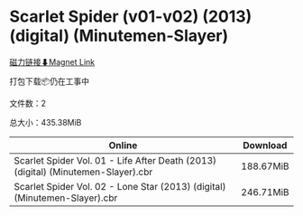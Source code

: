 # Scarlet Spider (v01-v02) (2013) (digital) (Minutemen-Slayer)

[磁力链接⬇Magnet Link](magnet:?xt=urn:btih:de2754f3ce17f5f248ec8f4354a8cfa1d0fb6f98&dn=Scarlet%20Spider%20%28v01-v02%29%20%282013%29%20%28digital%29%20%28Minutemen-Slayer%29)

打包下载📦仍在工事中

文件数：2

总大小：435.38MiB

Online | Download
--- | ---
Scarlet Spider Vol. 01 - Life After Death (2013) (digital) (Minutemen-Slayer).cbr | 188.67MiB
Scarlet Spider Vol. 02 - Lone Star (2013) (digital) (Minutemen-Slayer).cbr | 246.71MiB